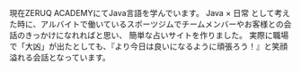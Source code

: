 現在ZERUQ ACADEMYにてJava言語を学んでいます。
Java × 日常
として考えた時に、アルバイトで働いているスポーツジムでチームメンバーやお客様との会話のきっかけになれればと思い、
簡単な占いサイトを作りました。
実際に職場で「大凶」が出たとしても、『より今日は良いになるように頑張ろう！』と笑顔溢れる会話となっています。
